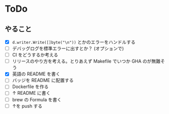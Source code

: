 # ToDo

## やること

- [x] `d.writer.Write([]byte("\n"))` とかのエラーをハンドルする
- [ ] デバッグログを標準エラーに出すとか？ (オプションで)
- [ ] CI をどうするか考える
- [ ] リリースのやり方を考える。とりあえず Makefile でいつか GHA のが無難そう
- [x] 英語の README を書く
- [ ] バッジを README に配置する
- [ ] Dockerfile を作る
- [ ] ↑ README に書く
- [ ] brew の Formula を書く
- [ ] ↑を push する